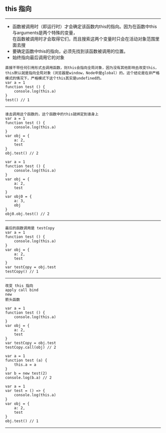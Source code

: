 ## this 指向
-----
* 函数被调用时（即运行时）才会确定该函数内this的指向。因为在函数中this与arguments是两个特殊的变量，  
  在函数被调用时才会取得它们，而且搜索这两个变量时只会在活动对象范围里面去搜
* 要确定函数中this的指向，必须先找到该函数被调用的位置。
* 始终指向最后调用它的对象

```
直接不带任何引用形式去调用函数，则this会指向全局对象，因为没有其他影响去改变this，this默认就是指向全局对象（浏览器是window，Node中是global）的。这个结论是在非严格模式的情况下，严格模式下这个this其实是undefined的。
var a = 1
function test () {
    console.log(this.a)
}
test() // 1
```
-----
```
谁去调用这个函数的，这个函数中的this就绑定到谁身上
var a = 1
function test () {
    console.log(this.a)
}
var obj = {
    a: 2,
    test
}
obj.test() // 2

var a = 1
function test () {
    console.log(this.a)
}
var obj = {
    a: 2,
    test
}
var obj0 = {
    a: 3,
    obj 
}
obj0.obj.test() // 2
```
---
```
最后的函数调用是 testCopy
var a = 1
function test () {
    console.log(this.a)
}
var obj = {
    a: 2,
    test
}
var testCopy = obj.test
testCopy() // 1
```
-----
```
改变 this 指向 
apply call bind
new 
箭头函数

var a = 1
function test () {
    console.log(this.a)
}
var obj = {
    a: 2,
    test
}
var testCopy = obj.test
testCopy.call(obj) // 2

var a = 1
function test (a) {
    this.a = a
}
var b = new test(2)
console.log(b.a) // 2

var a = 1
var test = () => {
    console.log(this.a)
}
var obj = {
    a: 2,
    test
}
obj.test() // 1
```
----
